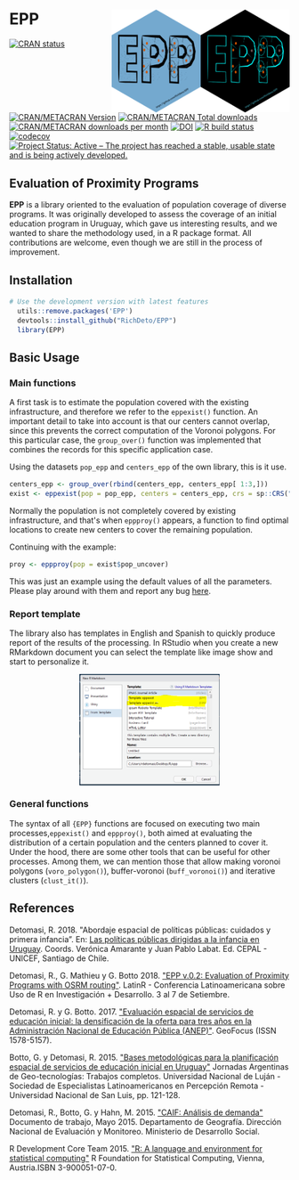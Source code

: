 # EPP <img align="right" src="man/figures/epp_logo_b.png" alt="logo" width="160"> <img align="right" src="man/figures/epp_logo.png" alt="logo" width="160">

<!-- badges: start -->
  [![CRAN status](https://www.r-pkg.org/badges/version/EPP)](https://CRAN.R-project.org/package=EPP)
  [![CRAN/METACRAN Version](https://www.r-pkg.org/badges/version/EPP)](https://CRAN.R-project.org/package=EPP)
  [![CRAN/METACRAN Total downloads](http://cranlogs.r-pkg.org/badges/grand-total/EPP?color=blue)](https://CRAN.R-project.org/package=EPP) 
  [![CRAN/METACRAN downloads per month](http://cranlogs.r-pkg.org/badges/EPP?color=orange)](https://CRAN.R-project.org/package=EPP)
  [![DOI](https://zenodo.org/badge/DOI/10.5281/zenodo.5138170.svg)](https://doi.org/10.5281/zenodo.5138170)
  [![R build status](https://github.com/RichDeto/EPP/workflows/R-CMD-check/badge.svg)](https://github.com/RichDeto/EPP/actions)
  [![codecov](https://codecov.io/gh/RichDeto/EPP/branch/master/graph/badge.svg)](https://codecov.io/gh/RichDeto/EPP)
  [![Project Status: Active – The project has reached a stable, usable state and is being actively developed.](https://www.repostatus.org/badges/latest/active.svg)](https://www.repostatus.org/#active)

<!-- badges: end -->

## Evaluation of Proximity Programs

**EPP** is a library oriented to the evaluation of population coverage of diverse programs. 
It was originally developed to assess the coverage of an initial education program in Uruguay, which gave us interesting results, and we wanted to share the methodology used, in a R package format. 
All contributions are welcome, even though we are still in the process of improvement.

## Installation

```R
# Use the development version with latest features
  utils::remove.packages('EPP')
  devtools::install_github("RichDeto/EPP")
  library(EPP)
```

## Basic Usage

### Main functions

A first task is to estimate the population covered with the existing infrastructure, and therefore we refer to the `eppexist()` function. An important detail to take into account is that our centers cannot overlap, since this prevents the correct computation of the Voronoi polygons. For this particular case, the `group_over()` function was implemented that combines the records for this specific application case. 

Using the datasets `pop_epp` and `centers_epp` of the own library, this is it use. 

```R
centers_epp <- group_over(rbind(centers_epp, centers_epp[ 1:3,]))
exist <- eppexist(pop = pop_epp, centers = centers_epp, crs = sp::CRS("+init=epsg:32721"))
```

Normally the population is not completely covered by existing infrastructure, and that's when `eppproy()` appears, a function to find optimal locations to create new centers to cover the remaining population.  

Continuing with the example:

```R
proy <- eppproy(pop = exist$pop_uncover)
```

This was just an example using the default values of all the parameters. Please play around with them and report any bug [here](https://github.com/RichDeto/EPP/issues/new/choose).

### Report template

The library also has templates in English and Spanish to quickly produce report of the results of the processing.
In RStudio when you create a new RMarkdown document you can select the template like image show and start to personalize it. 

<img src="man/figures/template_epp.PNG" width="50%" style="display: block; margin: auto;" />

### General functions

The syntax of all `{EPP}` functions are focused on executing two main processes,`eppexist()` and `eppproy()`, both aimed at evaluating the distribution of a certain population and the centers planned to cover it. Under the hood, there are some other tools that can be useful for other processes. Among them, we can mention those that allow making voronoi polygons (`voro_polygon()`), buffer-voronoi (`buff_voronoi()`) and iterative clusters (`clust_it()`).

## References

Detomasi, R. 2018. "Abordaje espacial de políticas públicas: cuidados y primera infancia”. En: [Las políticas públicas dirigidas a la infancia en Uruguay](https://www.google.com/url?sa=t&rct=j&q=&esrc=s&source=web&cd=2&cad=rja&uact=8&ved=2ahUKEwiu_uH64vHjAhXsJ7kGHRHOCo4QFjABegQIABAC&url=https%3A%2F%2Frepositorio.cepal.org%2Fbitstream%2Fhandle%2F11362%2F44155%2F1%2FS1800463_es.pdf&usg=AOvVaw3EPJkSZSWIDsQ-dpwcHuUO). Coords. Verónica Amarante  y Juan Pablo Labat. Ed. CEPAL - UNICEF, Santiago de Chile.

Detomasi, R., G. Mathieu y G. Botto 2018. ["EPP v.0.2: Evaluation of Proximity Programs with OSRM routing"](https://47jaiio.sadio.org.ar/sites/default/files/LatinR_10.pdf). LatinR - Conferencia Latinoamericana sobre Uso de R en Investigación + Desarrollo. 3 al 7 de Setiembre. 

Detomasi, R. y G. Botto. 2017. ["Evaluación espacial de servicios de educación inicial: la densificación de la oferta para tres años en la Administración Nacional de Educación Pública (ANEP)"](http://www.geofocus.org/index.php/geofocus/article/view/508). GeoFocus (ISSN 1578-5157).

Botto, G. y Detomasi, R. 2015. ["Bases metodológicas para la planificación espacial de servicios de educación inicial en Uruguay"](https://dinem.mides.gub.uy/innovaportal/file/61794/1/tecnologias-de-la-informacion-para-nuevas-formas-de-gestion-del-territorio.-2015.pdf) Jornadas Argentinas de Geo-tecnologías: Trabajos completos. Universidad Nacional de Luján - Sociedad de Especialistas Latinoamericanos en Percepción Remota - Universidad Nacional de San Luis, pp. 121-128.

Detomasi, R., Botto, G. y Hahn, M. 2015. ["CAIF: Análisis de demanda"](https://dinem.mides.gub.uy/innovaportal/file/61792/1/caif.-analisis-de-demanda.-2015.pdf) Documento de trabajo, Mayo 2015. Departamento de Geografía. Dirección Nacional de Evaluación y Monitoreo. Ministerio de Desarrollo Social.  

R Development Core Team 2015. ["R: A language and environment for statistical computing"](https://www.R-project.org/) R Foundation for Statistical Computing, Vienna, Austria.ISBN 3-900051-07-0.
